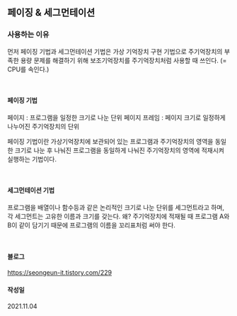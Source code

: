 ## 페이징 & 세그먼테이션

### 사용하는 이유
먼저 페이징 기법과 세그먼테이션 기법은 가상 기억장치 구현 기법으로 주기억장치의 부족한 용량 문제를 해결하기 위해 보조기억장치를 주기억장치처럼 사용할 때 쓰인다.  (= CPU를 속인다.) 

<br>

#### 페이징 기법

페이지 : 프로그램을 일정한 크기로 나눈 단위
페이지 프레임 : 페이지 크기로 일정하게 나누어진 주기억장치의 단위

페이징 기법이란 가상기억장치에 보관되어 있는 프로그램과 주기억장치의 영역을 동일한 크기로 나눈 후 나눠진 프로그램을 동일하게 나눠진 주기억장치의 영역에 적재시켜 실행하는 기법이다.

<br>

#### 세그먼테이션 기법

프로그램을 배열이나 함수등과 같은 논리적인 크기로 나눈 단위를 세그먼트라고 하며, 각 세그먼트는 고유한 이름과 크기를 갖는다. 왜? 주기억장치에 적재될 때 프로그램 A와 B이 같이 담기기 때문에 프로그램의 이름을 꼬리표처럼 써야 한다. 

<br>

#### 블로그
https://seongeun-it.tistory.com/229

#### 작성일
2021.11.04


